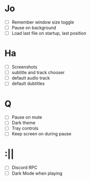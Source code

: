 # Jo

* [ ] Remember window size toggle
* [ ] Pause on background
* [ ] Load last file on startup, last position

# Ha

* [ ] Screenshots
* [ ] subtitle and track chooser
* [ ] default audio track
* [ ] default dubtitles

# Q

* [ ] Pause on mute
* [ ] Dark theme
* [ ] Tray controls
* [ ] Keep screen on during pause

# :||

* [ ] Discord RPC
* [ ] Dark Mode when playing
